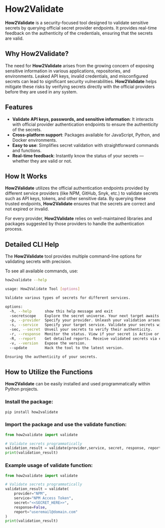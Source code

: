 # How2Validate

**How2Validate** is a security-focused tool designed to validate sensitive secrets by querying official secret provider endpoints. It provides real-time feedback on the authenticity of the credentials, ensuring that the secrets are valid.

## Why How2Validate?
The need for **How2Validate** arises from the growing concern of exposing sensitive information in various applications, repositories, and environments. Leaked API keys, invalid credentials, and misconfigured secrets can lead to significant security vulnerabilities. **How2Validate** helps mitigate these risks by verifying secrets directly with the official providers before they are used in any system.

## Features

- **Validate API keys, passwords, and sensitive information**: It interacts with official provider authentication endpoints to ensure the authenticity of the secrets.
- **Cross-platform support**: Packages available for JavaScript, Python, and Docker environments.
- **Easy to use**: Simplifies secret validation with straightforward commands and functions.
- **Real-time feedback**: Instantly know the status of your secrets — whether they are valid or not.

## How It Works

**How2Validate** utilizes the official authentication endpoints provided by different service providers (like NPM, GitHub, Snyk, etc.) to validate secrets such as API keys, tokens, and other sensitive data. By querying these trusted endpoints, **How2Validate** ensures that the secrets are correct and not expired or invalid.

For every provider, **How2Validate** relies on well-maintained libraries and packages suggested by those providers to handle the authentication process.

## Detailed CLI Help

The **How2Validate** tool provides multiple command-line options for validating secrets with precision.

To see all available commands, use:

```bash
how2validate --help

usage: How2Validate Tool [options]

Validate various types of secrets for different services.

options:
  -h, --help      show this help message and exit
  -secretscope    Explore the secret universe. Your next target awaits.
  -p, --provider  Specify your provider. Unleash your validation arsenal.
  -s, --service   Specify your target service. Validate your secrets with precision.
  -sec, --secret  Unveil your secrets to verify their authenticity.
  -r, --response  Monitor the status. View if your secret is Active or InActive.
  -R, --report    Get detailed reports. Receive validated secrets via email [Alpha Feature].
  -v, --version   Expose the version.
  --update        Hack the tool to the latest version.

Ensuring the authenticity of your secrets.
```

## How to Utilize the Functions

**How2Validate** can be easily installed and used programmatically within Python projects.

### Install the package:

```py
pip install how2validate
```

### Import the package and use the validate function:

```py
from how2validate import validate

# Validate secrets programmatically
validation_result = validate(provider,service, secret, response, report)
print(validation_result)

```

### Example usage of validate function:

```py
from how2validate import validate

# Validate secrets programmatically
validation_result = validate(
    provider="NPM",
    service="NPM Access Token",
    secret="<<SECRET_HERE>>",
    response=False,
    report="useremail@domain.com"
)
print(validation_result)

```